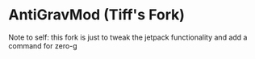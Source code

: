 # AntiGravMod (Tiff's Fork)
Note to self: this fork is just to tweak the jetpack functionality and add a command for zero-g
